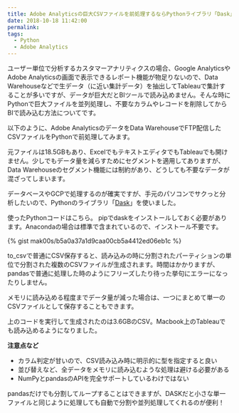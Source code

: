 ```yaml
---
title: Adobe Analyticsの巨大CSVファイルを前処理するならPythonライブラリ「Dask」が便利
date: 2018-10-18 11:42:00
permalink: 
tags:
  - Python
  - Adobe Analytics
---
```


ユーザー単位で分析するカスタマーアナリティクスの場合、Google AnalyticsやAdobe Analyticsの画面で表示できるレポート機能が物足りないので、Data Warehouseなどで生データ（に近い集計データ）を抽出してTableauで集計することが多いですが、データが巨大だとBIツールで読み込めません。そんな時にPythonで巨大ファイルを並列処理し、不要なカラムやレコードを削除してからBIで読み込む方法についてです。
<!-- more -->

以下のように、Adobe AnalyticsのデータをData WarehouseでFTP配信したCSVファイルをPythonで前処理してみます。

元ファイルは18.5GBもあり、ExcelでもテキストエディタでもTableauでも開けません。少しでもデータ量を減らすためにセグメントを適用してありますが、Data Warehouseのセグメント機能には制約があり、どうしても不要なデータが混ざってしまいます。

データベースやGCPで処理するのが確実ですが、手元のパソコンでサクっと分析したいので、Pythonのライブラリ「[Dask](https://docs.dask.org/en/latest/)」を使いました。

使ったPythonコードはこちら。
pipでdaskをインストールしておく必要があります。Anacondaの場合は標準で含まれているので、インストール不要です。


{% gist mak00s/b5a0a37a1d9caa00cb5a4412ed06eb1c %}


to_csvで普通にCSV保存すると、読み込みの時に分割されたパーティションの単位で分割された複数のCSVファイルが生成されます。時間はかかりますが、pandasで普通に処理した時のようにフリーズしたり待った挙句にエラーになったりしません。

メモリに読み込める程度までデータ量が減った場合は、一つにまとめて単一のCSVファイルとして保存することもできます。

上のコードを実行して生成されたのは3.6GBのCSV。Macbook上のTableauでも読み込めるようになりました。

**注意点など**
- カラム判定が甘いので、CSV読み込み時に明示的に型を指定すると良い
- 並び替えなど、全データをメモリに読み込むような処理は避ける必要がある
- NumPyとpandasのAPIを完全サポートしているわけではない

pandasだけでも分割してループすることはできますが、DASKだと小さな単一ファイルと同じように処理しても自動で分割や並列処理してくれるのが便利！